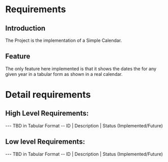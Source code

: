 # Requirements
## Introduction
 The Project is the implementation of a Simple Calendar. 
 
## Feature
The only feature here implemented is that it shows the dates the for any given year in a tabular form as shown in a real calendar.

# Detail requirements
## High Level Requirements:
--- TBD in Tabular Format 
-- ID | Description | Status (Implemented/Future)


##  Low level Requirements:
--- TBD in Tabular Format 
-- ID | Description | Status (Implemented/Future)
